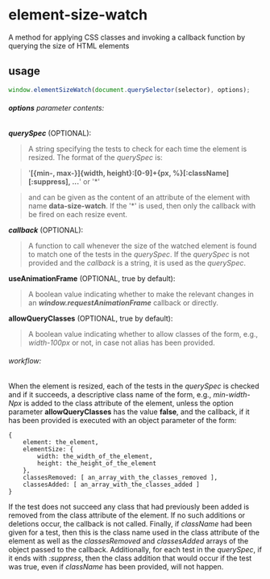 # element-size-watch
A method for applying CSS classes and invoking a callback function by querying the size of HTML elements

## usage
```javascript
window.elementSizeWatch(document.querySelector(selector), options);
```
###### **_options_** parameter contents:
**_querySpec_** (OPTIONAL):
> A string specifying the tests to check for each time the element is resized. The format of the _querySpec_ is:

>'**[{min-, max-}]{width, height}:[0-9]+{px, %}[:className][:suppress], ...**' or  '*'

> and can be given as the content of an attribute of the element with name **data-size-watch**. If the '*' is used, then only the callback with be fired on each resize event.

**_callback_** (OPTIONAL):
> A function to call whenever the size of the watched element is found to match one of the tests in the _querySpec_. If the _querySpec_ is not provided and the _callback_ is a string, it is used as the _querySpec_.

**useAnimationFrame** (OPTIONAL, true by default):
> A boolean value indicating whether to make the relevant changes in an **_window.requestAnimationFrame_** callback or directly.

**allowQueryClasses** (OPTIONAL, true by default):
> A boolean value indicating whether to allow classes of the form, e.g., _width-100px_ or not, in case not alias has been provided.

###### workflow:

When the element is resized, each of the tests in the _querySpec_ is checked and if it succeeds, a descriptive class name of the form, e.g., _min-width-Npx_ is added to the class attribute of the element, unless the option parameter **allowQueryClasses** has the value **false**, and the callback, if it has been provided is executed with an object parameter of the form:
```
{
    element: the_element,
    elementSize: {
        width: the_width_of_the_element,
        height: the_height_of_the_element
    },
    classesRemoved: [ an_array_with_the_classes_removed ],
    classesAdded: [ an_array_with_the_classes_added ]
}
```
If the test does not succeed any class that had previously been added is removed from the class attribute of the element. If no such additions or deletions occur, the callback is not called. Finally, if _className_ had been given for a test, then this is the class name used in the class attribute of the element as well as the _classesRemoved_ and _classesAdded_ arrays of the object passed to the callback. Additionally, for each test in the _querySpec_, if it ends with _:suppress_, then the class addition that would occur if the test was true, even if _className_ has been provided, will not happen.

